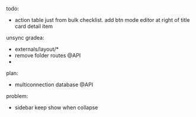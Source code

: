 todo:
- action table just from bulk checklist. add btn mode editor at right of title card detail item 



unsync gradea:
- externals/layout/*
- remove folder routes @API
- 



plan:
- multiconnection database @API



problem:
- sidebar keep show when collapse